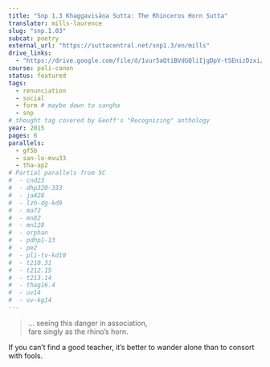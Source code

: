 ```yaml
---
title: "Snp 1.3 Khaggavisāṇa Sutta: The Rhinceros Horn Sutta"
translator: mills-laurence
slug: "snp.1.03"
subcat: poetry
external_url: "https://suttacentral.net/snp1.3/en/mills"
drive_links:
  - "https://drive.google.com/file/d/1vur5aQtiBVdGQliIjgDpV-tSEnizDzxi/view?usp=drivesdk"
course: pali-canon
status: featured
tags:
  - renunciation
  - social
  - form # maybe down to sangha
  - snp
# thought tag covered by Geoff's "Recognizing" anthology
year: 2015
pages: 6
parallels:
  - gf5b
  - san-lo-mvu33
  - tha-ap2
# Partial parallels from SC
#  - cnd23
#  - dhp320-333
#  - ja428
#  - lzh-dg-kd9
#  - ma72
#  - mn82
#  - mn128
#  - orphan
#  - pdhp1-13
#  - pe2
#  - pli-tv-kd10
#  - t210.31
#  - t212.15
#  - t213.14
#  - thag16.4
#  - uv14
#  - uv-kg14
---
```


> … seeing this danger in association,  
fare singly as the rhino’s horn.

If you can’t find a good teacher, it’s better to wander alone than to consort with fools.

